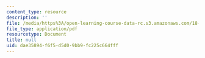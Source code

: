 ```yaml
---
content_type: resource
description: ''
file: /media/https%3A/open-learning-course-data-rc.s3.amazonaws.com/18-404j-theory-of-computation-fall-2020/dae35894f6f5d5d09bb9fc225c664fff_MIT18_404f20_lec9.pdf
file_type: application/pdf
resourcetype: Document
title: null
uid: dae35894-f6f5-d5d0-9bb9-fc225c664fff
---
```

